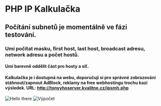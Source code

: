 # PHP IP Kalkulačka

## Počítání subnetů je momentálně ve fázi testování.
### Umí počítat masku, first host, last host, broadcast adresu, network adresu a počet hostů.
#### Umí barevně oddělit část pro hosty a síť. 
#### Kalkulačka je i dostupná na webu, doporučuji si pro správné zobrazování stáhnout/zapnout AdBlock, reklamy na free webhostingu trochu kazí výsledek. URL: http://tonyyhoserver.kvalitne.cz/ipsmh.php

![Hello there](http://imgWorld.cz/s3/oV8caIjlBc.PNG)
![Výpočet](http://imgWorld.cz/s3/hQMmG1rxpz.PNG)

